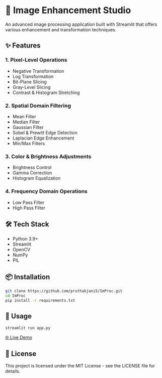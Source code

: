 # 🎨 Image Enhancement Studio

An advanced image processing application built with Streamlit that offers various enhancement and transformation techniques.

## ✨ Features

### 1. Pixel-Level Operations
- Negative Transformation
- Log Transformation
- Bit-Plane Slicing
- Gray-Level Slicing
- Contrast & Histogram Stretching

### 2. Spatial Domain Filtering
- Mean Filter
- Median Filter
- Gaussian Filter
- Sobel & Prewitt Edge Detection
- Laplacian Edge Enhancement
- Min/Max Filters

### 3. Color & Brightness Adjustments
- Brightness Control
- Gamma Correction
- Histogram Equalization

### 4. Frequency Domain Operations
- Low Pass Filter
- High Pass Filter

## 🛠️ Tech Stack
- Python 3.9+
- Streamlit
- OpenCV
- NumPy
- PIL

## 📦 Installation

```bash
git clone https://github.com/pruthakjani5/ImProc.git
cd ImProc
pip install -r requirements.txt
```

## 🚀 Usage
```bash
streamlit run app.py
```

[🌐 Live Demo](https://improc-app.streamlit.app/)

## 📝 License
This project is licensed under the MIT License - see the LICENSE file for details. 
